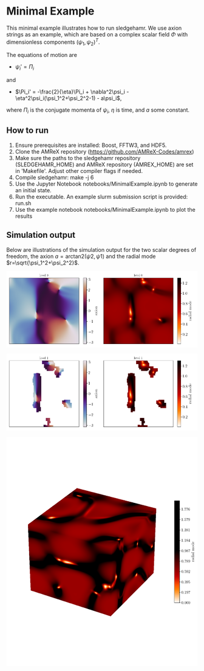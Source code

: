 # Minimal Example 

This minimal example illustrates how to run sledgehamr. We use axion strings as an example, which are based on a complex scalar field $\Phi$ with dimensionless components $(\psi_1, \psi_2)^T$.

The equations of motion are 
* $\psi_i' = \Pi_i$
  
and

* $\Pi_i' = -\frac{2}{\eta}\Pi_i + \nabla^2\psi_i - \eta^2\psi_i(\psi_1^2+\psi_2^2-1) - a\psi_i$,
  
where $\Pi_i$ is the conjugate momenta of $\psi_i$, $\eta$ is time, and $a$ some constant.

## How to run
1.  Ensure prerequisites are installed: Boost, FFTW3, and HDF5.
2.  Clone the AMReX repository (https://github.com/AMReX-Codes/amrex)
3.  Make sure the paths to the sledgehamr repository (SLEDGEHAMR_HOME) and AMReX
    repository (AMREX_HOME) are set in 'Makefile'. Adjust other compiler flags
    if needed.
4.  Compile sledgehamr: make -j 6
5.  Use the Jupyter Notebook notebooks/MinimalExample.ipynb to generate an
    initial state.
6.  Run the executable. An example slurm submission script is provided: run.sh
5.  Use the example notebook notebooks/MinimalExample.ipynb to plot the results

## Simulation output
Below are illustrations of the simulation output for the two scalar degrees of freedom, the axion $a=\mathrm{arctan2}(\psi2, \psi1)$ and the radial mode $r=\sqrt{\psi_1^2+\psi_2^2}$.

<p align="left">
  <img src="https://github.com/MSABuschmann/sledgehamr/blob/main/assets/minimal_example_slice_level_0.png">
</p>

<p align="left">
  <img src="https://github.com/MSABuschmann/sledgehamr/blob/main/assets/minimal_example_slice_level_1.png">
</p>

<p align="left">
  <img src="https://github.com/MSABuschmann/sledgehamr/blob/main/assets/minimal_example_box.png">
</p>
